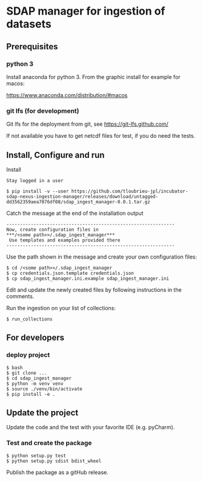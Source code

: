 # SDAP manager for ingestion of datasets

## Prerequisites

### python 3

Install anaconda for python 3. From the graphic install for example for macos:

https://www.anaconda.com/distribution/#macos

### git lfs (for development)

Git lfs for the deployment from git, see https://git-lfs.github.com/

If not available you have to get netcdf files for test, if you do need the tests.


## Install, Configure and run

Install

    Stay logged in a user

    $ pip install -v --user https://github.com/tloubrieu-jpl/incubator-sdap-nexus-ingestion-manager/releases/download/untagged-dd3562359aea7076df08/sdap_ingest_manager-0.0.1.tar.gz

Catch the message at the end of the installation output

    --------------------------------------------------------------
    Now, create configuration files in
    ***/<some path>>/.sdap_ingest_manager***
     Use templates and examples provided there
    --------------------------------------------------------------

Use the path shown in the message and create your own configuration files:

    $ cd /<some path>>/.sdap_ingest_manager
    $ cp credentials.json.template credentials.json
    $ cp sdap_ingest_manager.ini.example sdap_ingest_manager.ini
    
Edit and update the newly created files by following instructions in the comments.

Run the ingestion on your list of collections:

    $ run_collections


## For developers

### deploy project

    $ bash
    $ git clone ...
    $ cd sdap_ingest_manager
    $ python -m venv venv
    $ source ./venv/bin/activate
    $ pip install -e .

## Update the project

Update the code and the test with your favorite IDE (e.g. pyCharm).

### Test and create the package

    $ python setup.py test
    $ python setup.py sdist bdist_wheel

Publish the package as a gitHub release.





